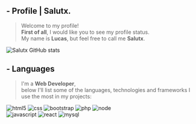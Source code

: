 ##  - Profile | Salutx.
> Welcome to my profile! 
> <br>**First of all**, I would like you to see my profile status.
> <br>My name is **Lucas**, but feel free to call me **Salutx**.


![Salutx GitHub stats](https://github-readme-stats.vercel.app/api?username=zHorzon&show_icons=true&theme=radical)

## - Languages

> I'm a **Web Developer**, <br>below I'll list some of the languages, technologies and frameworks I use the most in my projects:

![html5](https://img.shields.io/badge/HTML5-E34F26?style=for-the-badge&logo=html5&logoColor=white) ![css](https://img.shields.io/badge/CSS3-1572B6?style=for-the-badge&logo=css3&logoColor=white) ![bootstrap](https://img.shields.io/badge/Bootstrap-563D7C?style=for-the-badge&logo=bootstrap&logoColor=white) ![php](https://img.shields.io/badge/PHP-777BB4?style=for-the-badge&logo=php&logoColor=white) ![node](https://img.shields.io/badge/Node.js-43853D?style=for-the-badge&logo=node.js&logoColor=white)<br> ![javascript](https://img.shields.io/badge/JavaScript-323330?style=for-the-badge&logo=javascript&logoColor=F7DF1E)  ![react](https://img.shields.io/badge/React-20232A?style=for-the-badge&logo=react&logoColor=61DAFB)  ![mysql](https://img.shields.io/badge/MySQL-00000F?style=for-the-badge&logo=mysql&logoColor=white)

